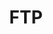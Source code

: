 ---
layout: tag-list
type: tag
title: FTP
slug: FTP
category: Tag
sidebar: false
description: >
   El Protocolo de transferencia de archivos es un protocolo de red para la transferencia de archivos entre sistemas conectados a una red TCP, basado en la arquitectura cliente-servidor.

   
---